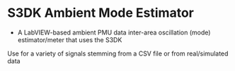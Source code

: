 # S3DK Ambient Mode Estimator
- A LabVIEW-based ambient PMU data inter-area oscillation (mode) estimator/meter that uses the S3DK

Use for a variety of signals stemming from a CSV file or from real/simulated data
